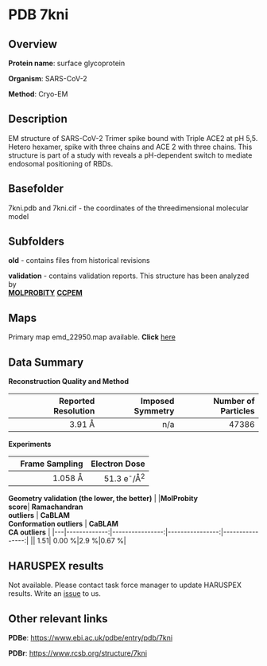 # PDB 7kni

## Overview

**Protein name**: surface glycoprotein

**Organism**: SARS-CoV-2

**Method**: Cryo-EM

## Description

EM structure of SARS-CoV-2 Trimer spike bound with Triple ACE2 at pH 5,5. Hetero hexamer, spike with three chains and ACE 2 with three chains. This structure is part of a study with reveals a pH-dependent switch to mediate endosomal positioning of RBDs.

## Basefolder

7kni.pdb and 7kni.cif - the coordinates of the threedimensional molecular model

## Subfolders



**old** - contains files from historical revisions

**validation** - contains validation reports. This structure has been analyzed by <br>  [**MOLPROBITY**](https://github.com/thorn-lab/coronavirus_structural_task_force/tree/master/pdb/surface_glycoprotein/SARS-CoV-2/7kni/validation/molprobity)   [**CCPEM**](https://github.com/thorn-lab/coronavirus_structural_task_force/tree/master/pdb/surface_glycoprotein/SARS-CoV-2/7kni/validation/ccpem-validation) 



## Maps

Primary map emd_22950.map available. **Click** [here](http://ftp.wwpdb.org/pub/emdb/structures/EMD-22950/map/) 

## Data Summary
**Reconstruction Quality and Method**

|   | Reported Resolution | Imposed Symmetry | Number of Particles |
|---|-------------:|----------------:|--------------:|
|   |3.91 Å|n/a|47386|

**Experiments**

|   | Frame Sampling | Electron Dose |
|---|-------------:|----------------:|
|   |1.058 Å|51.3 e<sup>-</sup>/Å<sup>2</sup>|

**Geometry validation (the lower, the better)**
|   |**MolProbity<br>score**| **Ramachandran<br>outliers** | **CaBLAM<br>Conformation outliers** | **CaBLAM<br>CA outliers** |
|---|-------------:|----------------:|----------------:|----------------:|
||  1.51|  0.00 %|2.9 %|0.67 %|

## HARUSPEX results

Not available. Please contact task force manager to update HARUSPEX results. Write an [issue](https://github.com/thorn-lab/coronavirus_structural_task_force/issues) to us.

## Other relevant links 
**PDBe**:  https://www.ebi.ac.uk/pdbe/entry/pdb/7kni
 
**PDBr**: https://www.rcsb.org/structure/7kni 
